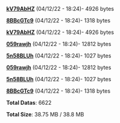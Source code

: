 [**kV79AbHZ**](/data/kV79AbHZ.txt) (04/12/22 - 18:24)- 4926 bytes

[**8BBcGTc9**](/data/8BBcGTc9.txt) (04/12/22 - 18:24)- 1318 bytes

[**kV79AbHZ**](/data/kV79AbHZ.txt) (04/12/22 - 18:24)- 4926 bytes

[**059rawjh**](/data/059rawjh.txt) (04/12/22 - 18:24)- 12812 bytes

[**5n58BLUh**](/data/5n58BLUh.txt) (04/12/22 - 18:24)- 1027 bytes

[**059rawjh**](/data/059rawjh.txt) (04/12/22 - 18:24)- 12812 bytes

[**5n58BLUh**](/data/5n58BLUh.txt) (04/12/22 - 18:24)- 1027 bytes

[**8BBcGTc9**](/data/8BBcGTc9.txt) (04/12/22 - 18:24)- 1318 bytes

**Total Datas**: 6622

**Total Size**: 38.75 MB / 38.8 MB